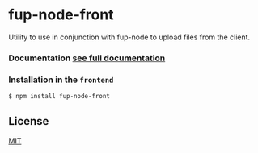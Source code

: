 # fup-node-front

Utility to use in conjunction with fup-node to upload files from the client.

### Documentation [see full documentation](url)

### Installation in the `frontend`

```sh
$ npm install fup-node-front
```

## License

[MIT](../LICENSE)